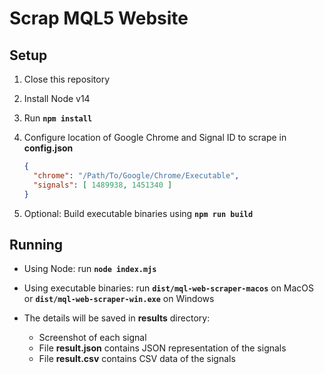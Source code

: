 # Scrap MQL5 Website

## Setup

1. Close this repository
1. Install Node v14
1. Run **`npm install`**
1. Configure location of Google Chrome and Signal ID to scrape in **config.json**

    ```json
    {
      "chrome": "/Path/To/Google/Chrome/Executable",
      "signals": [ 1489938, 1451340 ]
    }
    ```

1. Optional: Build executable binaries using **`npm run build`**

## Running

- Using Node: run **`node index.mjs`**
- Using executable binaries: run **`dist/mql-web-scraper-macos`** on MacOS or **`dist/mql-web-scraper-win.exe`** on Windows
- The details will be saved in **results** directory:

  - Screenshot of each signal
  - File **result.json** contains JSON representation of the signals
  - File **result.csv** contains CSV data of the signals

